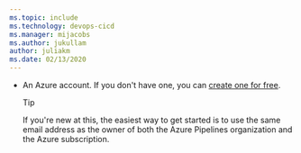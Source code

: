 ```yaml
---
ms.topic: include
ms.technology: devops-cicd
ms.manager: mijacobs
ms.author: jukullam
author: juliakm
ms.date: 02/13/2020
---
```


- An Azure account. If you don't have one, you can [create one for free](https://azure.microsoft.com/free/).

  > [!TIP]
  >
  > If you're new at this, the easiest way to get started is to use the same email address as the owner of both the Azure Pipelines organization and the Azure subscription.
